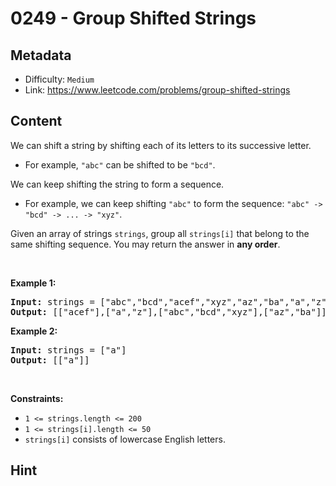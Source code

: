 # 0249 - Group Shifted Strings

## Metadata

 - Difficulty: `Medium`
 - Link: https://www.leetcode.com/problems/group-shifted-strings

## Content

<p>We can shift a string by shifting each of its letters to its successive letter.</p>

<ul>
	<li>For example, <code>&quot;abc&quot;</code> can be shifted to be <code>&quot;bcd&quot;</code>.</li>
</ul>

<p>We can keep shifting the string to form a sequence.</p>

<ul>
	<li>For example, we can keep shifting <code>&quot;abc&quot;</code> to form the sequence: <code>&quot;abc&quot; -&gt; &quot;bcd&quot; -&gt; ... -&gt; &quot;xyz&quot;</code>.</li>
</ul>

<p>Given an array of strings <code>strings</code>, group all <code>strings[i]</code> that belong to the same shifting sequence. You may return the answer in <strong>any order</strong>.</p>

<p>&nbsp;</p>
<p><strong class="example">Example 1:</strong></p>
<pre><strong>Input:</strong> strings = ["abc","bcd","acef","xyz","az","ba","a","z"]
<strong>Output:</strong> [["acef"],["a","z"],["abc","bcd","xyz"],["az","ba"]]
</pre><p><strong class="example">Example 2:</strong></p>
<pre><strong>Input:</strong> strings = ["a"]
<strong>Output:</strong> [["a"]]
</pre>
<p>&nbsp;</p>
<p><strong>Constraints:</strong></p>

<ul>
	<li><code>1 &lt;= strings.length &lt;= 200</code></li>
	<li><code>1 &lt;= strings[i].length &lt;= 50</code></li>
	<li><code>strings[i]</code> consists of lowercase English letters.</li>
</ul>


## Hint


